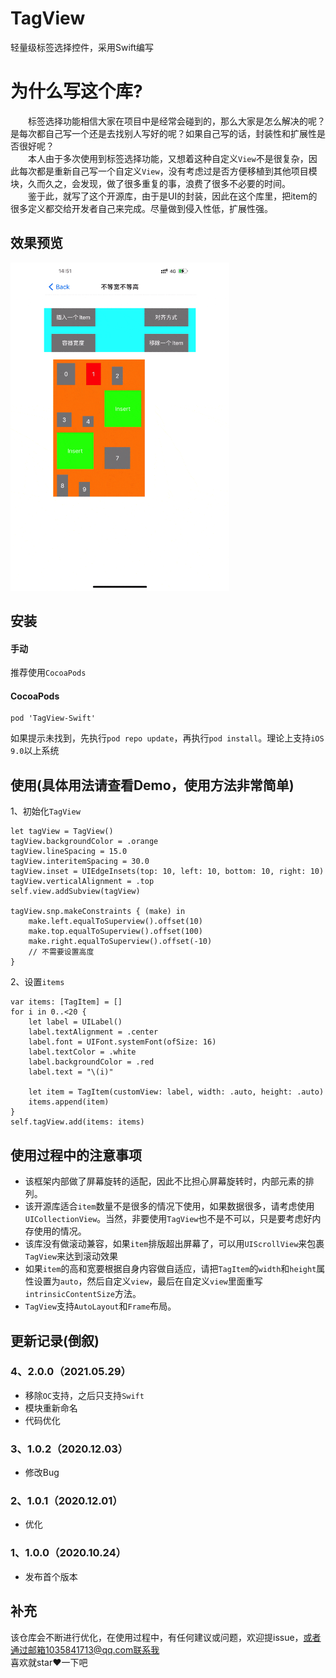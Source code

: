 # TagView
轻量级标签选择控件，采用Swift编写

# 为什么写这个库?
&emsp;&emsp;标签选择功能相信大家在项目中是经常会碰到的，那么大家是怎么解决的呢？是每次都自己写一个还是去找别人写好的呢？如果自己写的话，封装性和扩展性是否很好呢？<br/>
&emsp;&emsp;本人由于多次使用到标签选择功能，又想着这种自定义`View`不是很复杂，因此每次都是重新自己写一个自定义`View`，没有考虑过是否方便移植到其他项目模块，久而久之，会发现，做了很多重复的事，浪费了很多不必要的时间。<br/>
&emsp;&emsp;鉴于此，就写了这个开源库，由于是UI的封装，因此在这个库里，把item的很多定义都交给开发者自己来完成。尽量做到侵入性低，扩展性强。<br/>

## 效果预览
<img src="GIF/example.gif" width="350">

## 安装
#### 手动
推荐使用`CocoaPods`

#### CocoaPods

```
pod 'TagView-Swift'
```
如果提示未找到，先执行`pod repo update`，再执行`pod install`。理论上支持`iOS 9.0`以上系统

## 使用(具体用法请查看Demo，使用方法非常简单)
1、初始化`TagView`
```
let tagView = TagView()
tagView.backgroundColor = .orange
tagView.lineSpacing = 15.0
tagView.interitemSpacing = 30.0
tagView.inset = UIEdgeInsets(top: 10, left: 10, bottom: 10, right: 10)
tagView.verticalAlignment = .top
self.view.addSubview(tagView)

tagView.snp.makeConstraints { (make) in
    make.left.equalToSuperview().offset(10)
    make.top.equalToSuperview().offset(100)
    make.right.equalToSuperview().offset(-10)
    // 不需要设置高度
}
```
2、设置`items`
```
var items: [TagItem] = []
for i in 0..<20 {
    let label = UILabel()
    label.textAlignment = .center
    label.font = UIFont.systemFont(ofSize: 16)
    label.textColor = .white
    label.backgroundColor = .red
    label.text = "\(i)"
    
    let item = TagItem(customView: label, width: .auto, height: .auto)
    items.append(item)
}
self.tagView.add(items: items)

```
## 使用过程中的注意事项
- 该框架内部做了屏幕旋转的适配，因此不比担心屏幕旋转时，内部元素的排列。
- 该开源库适合`item`数量不是很多的情况下使用，如果数据很多，请考虑使用`UICollectionView`。当然，非要使用`TagView`也不是不可以，只是要考虑好内存使用的情况。
- 该库没有做滚动兼容，如果`item`排版超出屏幕了，可以用`UIScrollView`来包裹`TagView`来达到滚动效果
- 如果`item`的高和宽要根据自身内容做自适应，请把`TagItem`的`width`和`height`属性设置为`auto`，然后自定义`view`，最后在自定义`view`里面重写`intrinsicContentSize`方法。
- `TagView`支持`AutoLayout`和`Frame`布局。

## 更新记录(倒叙)
### 4、2.0.0（2021.05.29）
- 移除`OC`支持，之后只支持`Swift`
- 模块重新命名
- 代码优化

### 3、1.0.2（2020.12.03）
- 修改Bug

### 2、1.0.1（2020.12.01）
- 优化

### 1、1.0.0（2020.10.24）
- 发布首个版本

## 补充
该仓库会不断进行优化，在使用过程中，有任何建议或问题，欢迎提issue，或者通过邮箱1035841713@qq.com联系我<br>
喜欢就star❤️一下吧